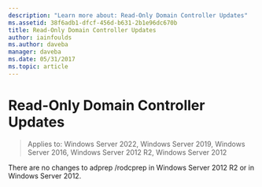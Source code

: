```yaml
---
description: "Learn more about: Read-Only Domain Controller Updates"
ms.assetid: 38f6adb1-dfcf-456d-b631-2b1e96dc670b
title: Read-Only Domain Controller Updates
author: iainfoulds
ms.author: daveba
manager: daveba
ms.date: 05/31/2017
ms.topic: article
---
```


# Read-Only Domain Controller Updates

>Applies to: Windows Server 2022, Windows Server 2019, Windows Server 2016, Windows Server 2012 R2, Windows Server 2012

There are no changes to adprep /rodcprep in Windows Server 2012 R2 or in Windows Server 2012.
